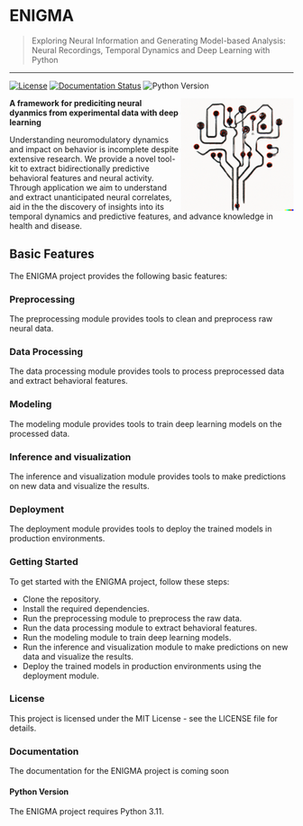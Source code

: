 # ENIGMA 
> Exploring Neural Information and Generating Model-based Analysis: Neural Recordings, Temporal Dynamics and Deep Learning with Python
___
[![License](https://img.shields.io/github/license/Mschaid/dopamine_modeling.svg)](https://github.com/Mschaid/dopamine_modeling)
[![Documentation Status](https://readthedocs.org/projects/dopamine-modeling/badge/?version=latest)](https://dopamine-modeling.readthedocs.io/en/latest/?badge=latest)
![Python Version](https://img.shields.io/badge/python3.11-red.svg)

<img src="images/logo.png" alt="Logo" width="200" align="right"/>

**A framework for prediciting neural dyanmics from experimental data with deep learning**

Understanding neuromodulatory dynamics and impact on behavior is incomplete despite extensive research. We provide a novel tool-kit to extract bidirectionally predictive behavioral features and neural activity. Through application we aim to understand and extract unanticipated neural correlates, aid in the the discovery of insights into its temporal dynamics and predictive features, and advance knowledge in health and disease.

## Basic Features
The ENIGMA project provides the following basic features:

### Preprocessing
The preprocessing module provides tools to clean and preprocess raw neural data.

### Data Processing
The data processing module provides tools to process preprocessed data and extract behavioral features.

### Modeling
The modeling module provides tools to train deep learning models on the processed data.

### Inference and visualization
The inference and visualization module provides tools to make predictions on new data and visualize the results.

### Deployment
The deployment module provides tools to deploy the trained models in production environments.

### Getting Started
To get started with the ENIGMA project, follow these steps:

* Clone the repository.
* Install the required dependencies.
* Run the preprocessing module to preprocess the raw data.
* Run the data processing module to extract behavioral features.
* Run the modeling module to train deep learning models.
* Run the inference and visualization module to make predictions on new data and visualize the results.
* Deploy the trained models in production environments using the deployment module.

### License
This project is licensed under the MIT License - see the LICENSE file for details.

### Documentation
The documentation for the ENIGMA project is coming soon

#### Python Version
The ENIGMA project requires Python 3.11.

